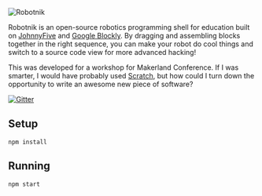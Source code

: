 ![Robotnik](http://makenai.github.io/robotnik/assets/screenshot.jpg)

Robotnik is an open-source robotics programming shell for education built on [JohnnyFive](https://github.com/rwaldron/johnny-five) and [Google Blockly](https://developers.google.com/blockly/). By dragging and assembling blocks together in the right sequence, you can make your robot do cool things and switch to a source code view for more advanced hacking!

This was developed for a workshop for Makerland Conference. If I was smarter, I would have probably used [Scratch](http://scratch.mit.edu/), but how could I turn down the opportunity to write an awesome new piece of software?

[![Gitter](https://badges.gitter.im/Join%20Chat.svg)](https://gitter.im/makenai/robotnik?utm_source=badge&utm_medium=badge&utm_campaign=pr-badge&utm_content=badge)

## Setup

`npm install`

## Running

`npm start`
